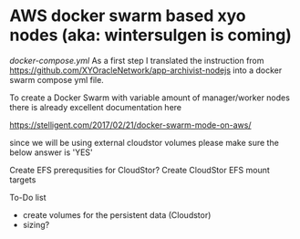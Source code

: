 # AWS docker swarm based xyo nodes (aka: wintersulgen is coming)

*docker-compose.yml*
As a first step I translated the instruction from https://github.com/XYOracleNetwork/app-archivist-nodejs into a docker swarm compose yml file. 

To create a Docker Swarm with variable amount of manager/worker nodes there is already excellent documentation here

https://stelligent.com/2017/02/21/docker-swarm-mode-on-aws/

since we will be using external cloudstor volumes please make sure the below answer is 'YES'

Create EFS prerequsities for CloudStor?
Create CloudStor EFS mount targets

To-Do list

- create volumes for the persistent data (Cloudstor)
- sizing?
